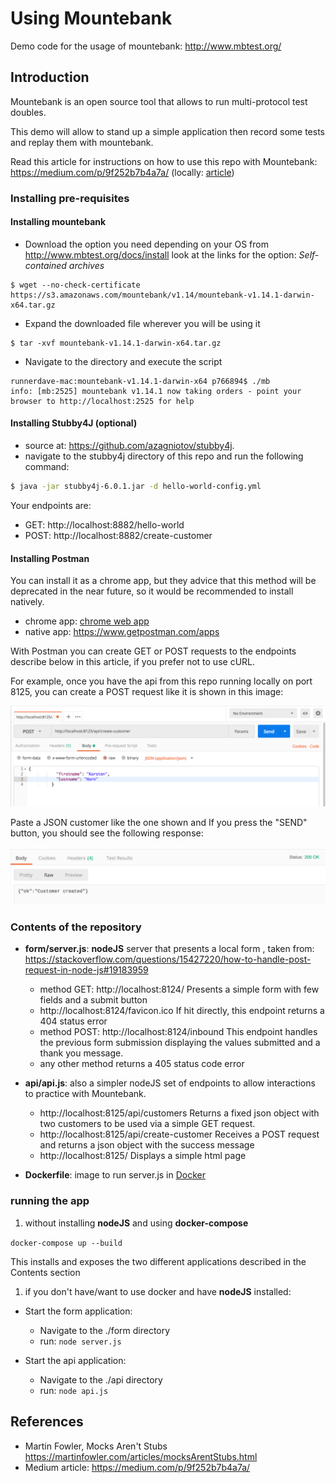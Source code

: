 # Using Mountebank

Demo code for the usage of mountebank: http://www.mbtest.org/

## Introduction

Mountebank is an open source tool that allows to run multi-protocol test doubles.

This demo will allow to stand up a simple application then record some tests and replay them with mountebank.

Read this article for instructions on how to use this repo with Mountebank: https://medium.com/p/9f252b7b4a7a/
(locally: [article](blog-post.md))

### Installing pre-requisites

#### Installing mountebank

*   Download the option you need depending on your OS from http://www.mbtest.org/docs/install look at the links for the option: _Self-contained archives_
````
$ wget --no-check-certificate https://s3.amazonaws.com/mountebank/v1.14/mountebank-v1.14.1-darwin-x64.tar.gz
````
*   Expand the downloaded file wherever you will be using it
````
$ tar -xvf mountebank-v1.14.1-darwin-x64.tar.gz
````
*   Navigate to the directory and execute the script
````
runnerdave-mac:mountebank-v1.14.1-darwin-x64 p766894$ ./mb
info: [mb:2525] mountebank v1.14.1 now taking orders - point your browser to http://localhost:2525 for help
````

#### Installing Stubby4J (optional)
*   source at: https://github.com/azagniotov/stubby4j.
*   navigate to the stubby4j directory of this repo and run the following command:

````bash
$ java -jar stubby4j-6.0.1.jar -d hello-world-config.yml
````
Your endpoints are:
*   GET: http://localhost:8882/hello-world
*   POST: http://localhost:8882/create-customer

#### Installing Postman
You can install it as a chrome app, but they advice that this method will be deprecated in the near future, so it would be recommended to install natively.
*   chrome app: [chrome web app](https://chrome.google.com/webstore/detail/postman/fhbjgbiflinjbdggehcddcbncdddomop?hl=en) 
*   native app: https://www.getpostman.com/apps

With Postman you can create GET or POST requests to the endpoints describe below in this article, if you prefer not to use cURL.

For example, once you have the api from this repo running locally on port 8125, you can create a POST request like it is shown in this image:

![POST request in Postman](article-images/postman-post-request-example.png)

Paste a JSON customer like the one shown and If you press the "SEND" button, you should see the following response:

![POST response in Postman](article-images/postman-post-response-example.png)

### Contents of the repository

*   __form/server.js__: __nodeJS__ server that presents a local form , taken from: https://stackoverflow.com/questions/15427220/how-to-handle-post-request-in-node-js#19183959
    *   method GET: 
        http://localhost:8124/
        Presents a simple form with few fields and a submit button
    *   http://localhost:8124/favicon.ico
        If hit directly, this endpoint returns a 404 status error
    *   method POST:
        http://localhost:8124/inbound
        This endpoint handles the previous form submission displaying the values submitted and a thank you message.
    *   any other method returns a 405 status code error

* __api/api.js__: also a simpler nodeJS set of endpoints to allow interactions to practice with Mountebank.
    *   http://localhost:8125/api/customers
        Returns a fixed json object with two customers to be used via a simple GET request.
    *   http://localhost:8125/api/create-customer
        Receives a POST request and returns a json object with the success message
    *   http://localhost:8125/
        Displays a simple html page

*   __Dockerfile__: image to run server.js in [Docker](https://www.docker.com/)


### running the app

1.   without installing __nodeJS__ and using __docker-compose__

```docker-compose up --build```

This installs and exposes the two different applications described in the Contents section

1.  if you don't have/want to use docker and have __nodeJS__ installed:

*   Start the form application:
    *   Navigate to the ./form directory
    *   run: ```node server.js```

*   Start the api application:
    *   Navigate to the ./api directory
    *   run: ```node api.js```
    

## References

*   Martin Fowler, Mocks Aren't Stubs https://martinfowler.com/articles/mocksArentStubs.html
*   Medium article: https://medium.com/p/9f252b7b4a7a/
